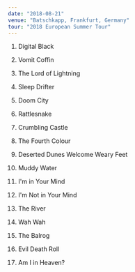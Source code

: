 ```yaml
---
date: "2018-08-21"
venue: "Batschkapp, Frankfurt, Germany"
tour: "2018 European Summer Tour"
---
```



 1. Digital Black

 2. Vomit Coffin

 3. The Lord of Lightning

 4. Sleep Drifter

 5. Doom City

 6. Rattlesnake

 7. Crumbling Castle

 8. The Fourth Colour

 9. Deserted Dunes Welcome Weary Feet

10. Muddy Water

11. I'm in Your Mind

12. I'm Not in Your Mind

13. The River

14. Wah Wah

15. The Balrog

16. Evil Death Roll

17. Am I in Heaven?


